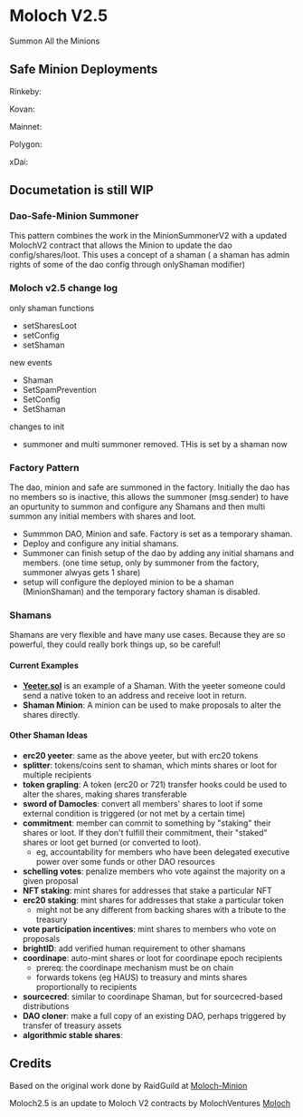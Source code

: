 
# Moloch V2.5
Summon All the Minions

## Safe Minion Deployments

Rinkeby: 

Kovan: 

Mainnet: 

Polygon: 

xDai: 

## Documetation is still WIP

### Dao-Safe-Minion Summoner

This pattern combines the work in the MinionSummonerV2 with a updated MolochV2 contract that allows the Minion to update the dao config/shares/loot. This uses a concept of a shaman ( a shaman has admin rights of some of the dao config through onlyShaman modifier)

### Moloch v2.5 change log
only shaman functions
* setSharesLoot
* setConfig
* setShaman

new events
* Shaman
* SetSpamPrevention
* SetConfig
* SetShaman

changes to init
* summoner and multi summoner removed. THis is set by a shaman now

### Factory Pattern

The dao, minion and safe are summoned in the factory. Initially the dao has no members so is inactive, this allows the summoner (msg.sender) to have an opurtunity to summon and configure any Shamans and then multi summon any initial members with shares and loot.

* Summmon DAO, Minion and safe. Factory is set as a temporary shaman. 
* Deploy and configure any initial shamans.
* Summoner can finish setup of the dao by adding any initial shamans and members. (one time setup, only by summoner from the factory, summoner alwyas gets 1 share)
* setup will configure the deployed minion to be a shaman (MinionShaman) and the temporary factory shaman is disabled.

### Shamans
Shamans are very flexible and have many use cases. Because they are so powerful, they could really bork things up, so be careful!

#### Current Examples 
* [**Yeeter.sol**](/contracts/yeeter.sol) is an example of a Shaman. With the yeeter someone could send a native token to an address and receive loot in return.
* **Shaman Minion**: A minion can be used to make proposals to alter the shares directly.

#### Other Shaman Ideas

* **erc20 yeeter**: same as the above yeeter, but with erc20 tokens
* **splitter**: tokens/coins sent to shaman, which mints shares or loot for multiple recipients
* **token grapling**: A token (erc20 or 721) transfer hooks could be used to alter the shares, making shares transferable
* **sword of Damocles**: convert all members' shares to loot if some external condition is triggered (or not met by a certain time)
* **commitment**: member can commit to something by "staking" their shares or loot. If they don't fulfill their commitment, their "staked" shares or loot get burned (or converted to loot).
    - eg, accountability for members who have been delegated executive power over some funds or other DAO resources
* **schelling votes**: penalize members who vote against the majority on a given proposal
* **NFT staking**: mint shares for addresses that stake a particular NFT
* **erc20 staking**: mint shares for addresses that stake a particular token
    - might not be any different from backing shares with a tribute to the treasury
* **vote participation incentives**: mint shares to members who vote on proposals
* **brightID**: add verified human requirement to other shamans
* **coordinape**: auto-mint shares or loot for coordinape epoch recipients
    - prereq: the coordinape mechanism must be on chain
    - forwards tokens (eg HAUS) to treasury and mints shares proportionally to recipients 
* **sourcecred**: similar to coordinape Shaman, but for sourcecred-based distributions
* **DAO cloner**: make a full copy of an existing DAO, perhaps triggered by transfer of treasury assets
* **algorithmic stable shares**: 

## Credits

Based on the original work done by RaidGuild at [Moloch-Minion](https://github.com/raid-guild/moloch-minion/)

Moloch2.5 is an update to Moloch V2 contracts by MolochVentures [Moloch](https://github.com/MolochVentures/moloch)


